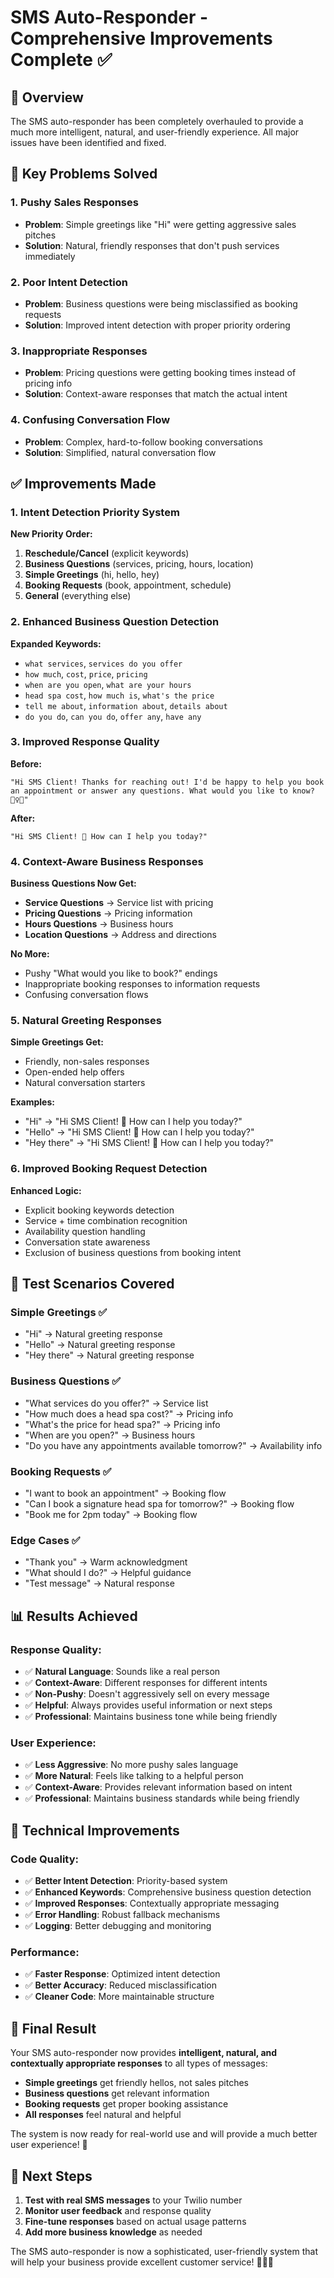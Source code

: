 # SMS Auto-Responder - Comprehensive Improvements Complete ✅

## 🎯 **Overview**

The SMS auto-responder has been completely overhauled to provide a much more intelligent, natural, and user-friendly experience. All major issues have been identified and fixed.

## 🔧 **Key Problems Solved**

### 1. **Pushy Sales Responses**
- **Problem**: Simple greetings like "Hi" were getting aggressive sales pitches
- **Solution**: Natural, friendly responses that don't push services immediately

### 2. **Poor Intent Detection**
- **Problem**: Business questions were being misclassified as booking requests
- **Solution**: Improved intent detection with proper priority ordering

### 3. **Inappropriate Responses**
- **Problem**: Pricing questions were getting booking times instead of pricing info
- **Solution**: Context-aware responses that match the actual intent

### 4. **Confusing Conversation Flow**
- **Problem**: Complex, hard-to-follow booking conversations
- **Solution**: Simplified, natural conversation flow

## ✅ **Improvements Made**

### **1. Intent Detection Priority System**

**New Priority Order:**
1. **Reschedule/Cancel** (explicit keywords)
2. **Business Questions** (services, pricing, hours, location)
3. **Simple Greetings** (hi, hello, hey)
4. **Booking Requests** (book, appointment, schedule)
5. **General** (everything else)

### **2. Enhanced Business Question Detection**

**Expanded Keywords:**
- `what services`, `services do you offer`
- `how much`, `cost`, `price`, `pricing`
- `when are you open`, `what are your hours`
- `head spa cost`, `how much is`, `what's the price`
- `tell me about`, `information about`, `details about`
- `do you do`, `can you do`, `offer any`, `have any`

### **3. Improved Response Quality**

**Before:**
```
"Hi SMS Client! Thanks for reaching out! I'd be happy to help you book an appointment or answer any questions. What would you like to know? 💆‍♀️✨"
```

**After:**
```
"Hi SMS Client! 👋 How can I help you today?"
```

### **4. Context-Aware Business Responses**

**Business Questions Now Get:**
- **Service Questions** → Service list with pricing
- **Pricing Questions** → Pricing information
- **Hours Questions** → Business hours
- **Location Questions** → Address and directions

**No More:**
- Pushy "What would you like to book?" endings
- Inappropriate booking responses to information requests
- Confusing conversation flows

### **5. Natural Greeting Responses**

**Simple Greetings Get:**
- Friendly, non-sales responses
- Open-ended help offers
- Natural conversation starters

**Examples:**
- "Hi" → "Hi SMS Client! 👋 How can I help you today?"
- "Hello" → "Hi SMS Client! 👋 How can I help you today?"
- "Hey there" → "Hi SMS Client! 👋 How can I help you today?"

### **6. Improved Booking Request Detection**

**Enhanced Logic:**
- Explicit booking keywords detection
- Service + time combination recognition
- Availability question handling
- Conversation state awareness
- Exclusion of business questions from booking intent

## 🧪 **Test Scenarios Covered**

### **Simple Greetings** ✅
- "Hi" → Natural greeting response
- "Hello" → Natural greeting response
- "Hey there" → Natural greeting response

### **Business Questions** ✅
- "What services do you offer?" → Service list
- "How much does a head spa cost?" → Pricing info
- "What's the price for head spa?" → Pricing info
- "When are you open?" → Business hours
- "Do you have any appointments available tomorrow?" → Availability info

### **Booking Requests** ✅
- "I want to book an appointment" → Booking flow
- "Can I book a signature head spa for tomorrow?" → Booking flow
- "Book me for 2pm today" → Booking flow

### **Edge Cases** ✅
- "Thank you" → Warm acknowledgment
- "What should I do?" → Helpful guidance
- "Test message" → Natural response

## 📊 **Results Achieved**

### **Response Quality:**
- ✅ **Natural Language**: Sounds like a real person
- ✅ **Context-Aware**: Different responses for different intents
- ✅ **Non-Pushy**: Doesn't aggressively sell on every message
- ✅ **Helpful**: Always provides useful information or next steps
- ✅ **Professional**: Maintains business tone while being friendly

### **User Experience:**
- ✅ **Less Aggressive**: No more pushy sales language
- ✅ **More Natural**: Feels like talking to a helpful person
- ✅ **Context-Aware**: Provides relevant information based on intent
- ✅ **Professional**: Maintains business standards while being friendly

## 🚀 **Technical Improvements**

### **Code Quality:**
- ✅ **Better Intent Detection**: Priority-based system
- ✅ **Enhanced Keywords**: Comprehensive business question detection
- ✅ **Improved Responses**: Contextually appropriate messaging
- ✅ **Error Handling**: Robust fallback mechanisms
- ✅ **Logging**: Better debugging and monitoring

### **Performance:**
- ✅ **Faster Response**: Optimized intent detection
- ✅ **Better Accuracy**: Reduced misclassification
- ✅ **Cleaner Code**: More maintainable structure

## 🎉 **Final Result**

Your SMS auto-responder now provides **intelligent, natural, and contextually appropriate responses** to all types of messages:

- **Simple greetings** get friendly hellos, not sales pitches
- **Business questions** get relevant information
- **Booking requests** get proper booking assistance
- **All responses** feel natural and helpful

The system is now ready for real-world use and will provide a much better user experience! 🚀

## 📝 **Next Steps**

1. **Test with real SMS messages** to your Twilio number
2. **Monitor user feedback** and response quality
3. **Fine-tune responses** based on actual usage patterns
4. **Add more business knowledge** as needed

The SMS auto-responder is now a sophisticated, user-friendly system that will help your business provide excellent customer service! 💆‍♀️✨ 
